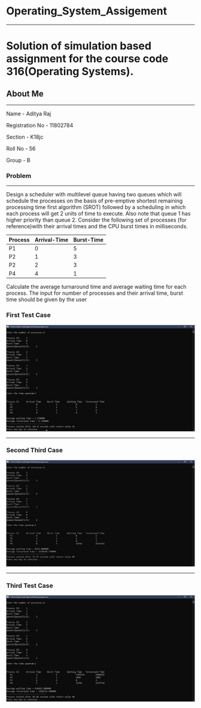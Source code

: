 # Operating_System_Assigement
---------------------------------------------------------------------------------------------------------
# Solution of simulation based assignment for the course code 316(Operating Systems).

## About Me
------------------------------------------------------------------------------------------------------------

Name - Aditya Raj

Registration No - 11802784

Section - K18jc

Roll No - 56

Group - B

### Problem 
----------------------------------------------------------------------------------------------------------------------

Design a scheduler with multilevel queue having two queues which will schedule the processes on the basis of pre-emptive shortest remaining processing time first algorithm (SROT) followed by a scheduling in which each process will get 2 units of time to execute. Also note that queue 1 has higher priority than queue 2. Consider the following set of processes (for reference)with their arrival times and the CPU burst times in milliseconds.

Process |	Arrival-Time | Burst-Time
--------|--------------|-----------
P1      |      0       |     5  
P2      |      1       |     3         
P2      |      2       |     3
P4      |      4       |     1

Calculate the average turnaround time and average waiting time for each process. The input for number of processes and their arrival time, burst time should be given by the user

### First Test Case
![](/images/first_testcase.png)

--------------------------------------------------------------------------------------------------------------------------
### Second Third Case 
![](/images/second_testcase.png)

---------------------------------------------------------------------------------------------------------------------------
### Third Test Case 
![](/images/third_testcase.png)

